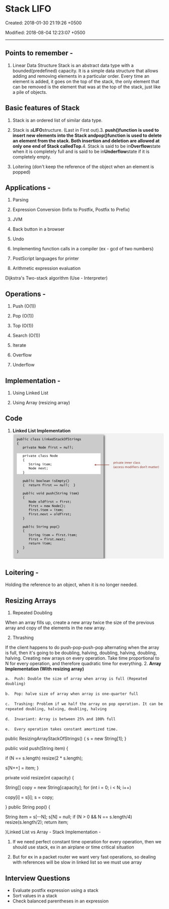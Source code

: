 # Stack LIFO

Created: 2018-01-30 21:19:26 +0500

Modified: 2018-08-04 12:23:07 +0500

---

## Points to remember -

1.  Linear Data Structure
Stack is an abstract data type with a bounded(predefined) capacity. It is a simple data structure that allows adding and removing elements in a particular order. Every time an element is added, it goes on the top of the stack, the only element that can be removed is the element that was at the top of the stack, just like a pile of objects.
## Basic features of Stack

1.  Stack is an ordered list of similar data type.

2.  Stack is a**LIFO**structure. (Last in First out).3.  **push()**function is used to insert new elements into the Stack and**pop()**function is used to delete an element from the stack. Both insertion and deletion are allowed at only one end of Stack called**Top**.4.  Stack is said to be in**Overflow**state when it is completely full and is said to be in**Underflow**state if it is completely empty.

5.  Loitering (don't keep the reference of the object when an element is popped)
## Applications -

1.  Parsing

2.  Expression Conversion (Infix to Postfix, Postfix to Prefix)

3.  JVM

4.  Back button in a browser

5.  Undo

6.  Implementing function calls in a compiler (ex - gcd of two numbers)

7.  PostScript languages for printer

8.  Arithmetic expression evaluation

Dijkstra's Two-stack algorithm (Use - Interpreter)
## Operations -

1.  Push (O(1))

2.  Pop (O(1))

3.  Top (O(1))

4.  Search (O(1))

5.  Iterate

6.  Overflow

7.  Underflow
## Implementation -

1.  Using Linked List

2.  Using Array (resizing array)
## Code

1.  **Linked List Implementation**
![image](media/Stack-LIFO-image1.png)
## Loitering -

Holding the reference to an object, when it is no longer needed.
## Resizing Arrays

1.  Repeated Doubling

When an array fills up, create a new array twice the size of the previous array and copy of the elements in the new array.

2.  Thrashing

If the client happens to do push-pop-push-pop alternating when the array is full, then it's going to be doubling, halving, doubling, halving, doubling, halving. Creating new arrays on every operation. Take time proportional to N for every operation, and therefore quadratic time for everything.
2.  **Array Implementation (With resizing array)**

    a.  Push: Double the size of array when array is full (Repeated doubling)

    b.  Pop: halve size of array when array is one-quarter full

    c.  Trashing: Problem if we half the array on pop operation. It can be repeated doubling, halving, doubling, halving

    d.  Invariant: Array is between 25% and 100% full

    e.  Every operation takes constant amortized time.
public ResizingArrayStackOfStrings()
{ s = new String[1]; }

public void push(String item)
{

if (N == s.length) resize(2 * s.length);

s[N++] = item;
}

private void resize(int capacity)
{

String[] copy = new String[capacity];
for (int i = 0; i < N; i++)

copy[i] = s[i];
s = copy;

}
public String pop()
{

String item = s[--N];
s[N] = null;
if (N > 0 && N == s.length/4) resize(s.length/2);
return item;

}Linked List vs Array - Stack Implementation -

1.  If we need perfect constant time operation for every operation, then we should use stack, ex in an airplane or time critical situation

2.  But for ex in a packet router we want very fast operations, so dealing with references will be slow in linked list so we must use array
## Interview Questions
-   Evaluate postfix expression using a stack
-   Sort values in a stack
-   Check balanced parentheses in an expression
